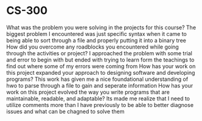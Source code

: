 # CS-300

What was the problem you were solving in the projects for this course?
  The biggest problem I encountered was just specific syntax when it came to being able to sort through a file and properly putting it into a binary tree
How did you overcome any roadblocks you encountered while going through the activities or project?
  I approached the problem with some trial and error to begin with but ended with trying to learn form the teachings to find out where some of my errors were coming from
How has your work on this project expanded your approach to designing software and developing programs?
  This work has given me a nice foundational understanding of hwo to parse through a file to gain and seperate information
How has your work on this project evolved the way you write programs that are maintainable, readable, and adaptable?
  Its made me realize that I need to utilize comments more than I have previously to be able to better diagnose issues and what can be chagned to solve them
